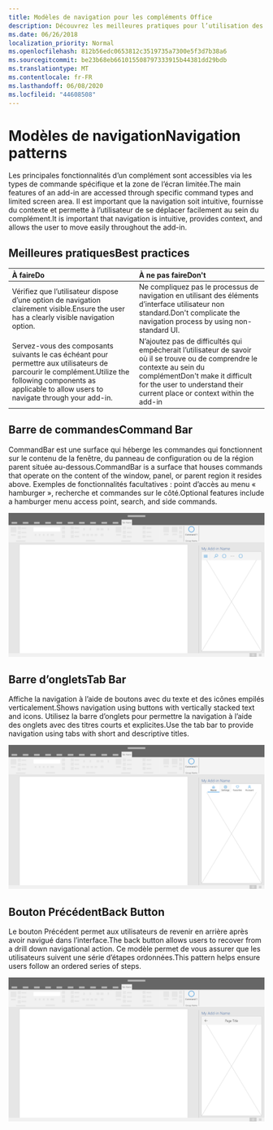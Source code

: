```yaml
---
title: Modèles de navigation pour les compléments Office
description: Découvrez les meilleures pratiques pour l’utilisation des barres de commandes, des barres d’onglets et des boutons de retour, pour concevoir la navigation d’un complément Office.
ms.date: 06/26/2018
localization_priority: Normal
ms.openlocfilehash: 812b56edc0653812c3519735a7300e5f3d7b38a6
ms.sourcegitcommit: be23b68eb661015508797333915b44381dd29bdb
ms.translationtype: MT
ms.contentlocale: fr-FR
ms.lasthandoff: 06/08/2020
ms.locfileid: "44608508"
---
```

# <a name="navigation-patterns"></a><span data-ttu-id="22279-103">Modèles de navigation</span><span class="sxs-lookup"><span data-stu-id="22279-103">Navigation patterns</span></span>

<span data-ttu-id="22279-104">Les principales fonctionnalités d’un complément sont accessibles via les types de commande spécifique et la zone de l’écran limitée.</span><span class="sxs-lookup"><span data-stu-id="22279-104">The main features of an add-in are accessed through specific command types and limited screen area.</span></span> <span data-ttu-id="22279-105">Il est important que la navigation soit intuitive, fournisse du contexte et permette à l’utilisateur de se déplacer facilement au sein du complément.</span><span class="sxs-lookup"><span data-stu-id="22279-105">It is important that navigation is intuitive, provides context, and allows the user to move easily throughout the add-in.</span></span>

## <a name="best-practices"></a><span data-ttu-id="22279-106">Meilleures pratiques</span><span class="sxs-lookup"><span data-stu-id="22279-106">Best practices</span></span>

| <span data-ttu-id="22279-107">À faire</span><span class="sxs-lookup"><span data-stu-id="22279-107">Do</span></span>    | <span data-ttu-id="22279-108">À ne pas faire</span><span class="sxs-lookup"><span data-stu-id="22279-108">Don't</span></span> |
| :---- | :---- |
| <span data-ttu-id="22279-109">Vérifiez que l’utilisateur dispose d’une option de navigation clairement visible.</span><span class="sxs-lookup"><span data-stu-id="22279-109">Ensure the user has a clearly visible navigation option.</span></span> | <span data-ttu-id="22279-110">Ne compliquez pas le processus de navigation en utilisant des éléments d’interface utilisateur non standard.</span><span class="sxs-lookup"><span data-stu-id="22279-110">Don't complicate the navigation process by using non-standard UI.</span></span>
| <span data-ttu-id="22279-111">Servez-vous des composants suivants le cas échéant pour permettre aux utilisateurs de parcourir le complément.</span><span class="sxs-lookup"><span data-stu-id="22279-111">Utilize the following components as applicable to allow users to navigate through your add-in.</span></span> | <span data-ttu-id="22279-112">N’ajoutez pas de difficultés qui empêcherait l’utilisateur de savoir où il se trouve ou de comprendre le contexte au sein du complément</span><span class="sxs-lookup"><span data-stu-id="22279-112">Don't make it difficult for the user to understand their current place or context within the add-in</span></span>



## <a name="command-bar"></a><span data-ttu-id="22279-113">Barre de commandes</span><span class="sxs-lookup"><span data-stu-id="22279-113">Command Bar</span></span>

<span data-ttu-id="22279-114">CommandBar est une surface qui héberge les commandes qui fonctionnent sur le contenu de la fenêtre, du panneau de configuration ou de la région parent située au-dessous.</span><span class="sxs-lookup"><span data-stu-id="22279-114">CommandBar is a surface that houses commands that operate on the content of the window, panel, or parent region it resides above.</span></span> <span data-ttu-id="22279-115">Exemples de fonctionnalités facultatives : point d’accès au menu « hamburger », recherche et commandes sur le côté.</span><span class="sxs-lookup"><span data-stu-id="22279-115">Optional features include a hamburger menu access point, search, and side commands.</span></span>

![Commandes – spécifications pour le volet Office du bureau](../images/add-in-command-bar.png)



## <a name="tab-bar"></a><span data-ttu-id="22279-117">Barre d’onglets</span><span class="sxs-lookup"><span data-stu-id="22279-117">Tab Bar</span></span>

<span data-ttu-id="22279-118">Affiche la navigation à l’aide de boutons avec du texte et des icônes empilés verticalement.</span><span class="sxs-lookup"><span data-stu-id="22279-118">Shows navigation using buttons with vertically stacked text and icons.</span></span> <span data-ttu-id="22279-119">Utilisez la barre d’onglets pour permettre la navigation à l’aide des onglets avec des titres courts et explicites.</span><span class="sxs-lookup"><span data-stu-id="22279-119">Use the tab bar to provide navigation using tabs with short and descriptive titles.</span></span>

![Barre d’onglets – spécifications pour le volet Office du bureau](../images/add-in-tab-bar.png)


## <a name="back-button"></a><span data-ttu-id="22279-121">Bouton Précédent</span><span class="sxs-lookup"><span data-stu-id="22279-121">Back Button</span></span>

<span data-ttu-id="22279-122">Le bouton Précédent permet aux utilisateurs de revenir en arrière après avoir navigué dans l’interface.</span><span class="sxs-lookup"><span data-stu-id="22279-122">The back button allows users to recover from a drill down navigational action.</span></span> <span data-ttu-id="22279-123">Ce modèle permet de vous assurer que les utilisateurs suivent une série d’étapes ordonnées.</span><span class="sxs-lookup"><span data-stu-id="22279-123">This pattern helps ensure users follow an ordered series of steps.</span></span>  

![Bouton Précédent – spécifications pour le volet Office du bureau](../images/add-in-back-button.png)
